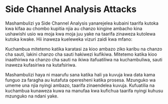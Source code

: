 # Side Channel Analysis Attacks

Mashambulizi ya Side Channel Analysis yanarejelea kubaini taarifa kutoka kwa kifaa au chombo kupitia njia au chanzo kingine ambacho kina ushawishi usio wa moja kwa moja juu yake na taarifa zinaweza kutolewa kutoka kwake. Hii inaweza kueleweka vizuri zaidi kwa mfano:

Kuchambua mitetemo katika karatasi za kioo ambazo ziko karibu na chanzo cha sauti, lakini chanzo cha sauti hakiwezi kufikiwa. Mitetemo katika kioo inaathiriwa na chanzo cha sauti na ikiwa itafuatiliwa na kuchambuliwa, sauti inaweza kufasiriwa na kutafsiriwa.

Mashambulizi haya ni maarufu sana katika hali ya kuvuja kwa data kama funguo za faragha au kutafuta operesheni katika prosesa. Mzunguko wa umeme una njia nyingi ambazo, taarifa zinaendelea kuvuja. Kufuatilia na kuchambua kunaweza kuwa na manufaa kwa kufichua taarifa nyingi kuhusu mzunguko na ndani yake.
